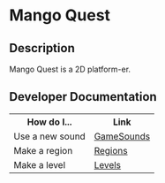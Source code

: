 # Mango Quest

## Description

Mango Quest is a 2D platform-er.

## Developer Documentation

<table>
  <tr>
    <th>How do I...</th>
    <th>Link</th>
  </tr>
  <tr>
    <td>Use a new sound</td>
    <td><a href="docs/GameSounds.md">GameSounds</a></td>
  </tr>
  <tr>
    <td>Make a region</td>
    <td><a href="docs/Regions.md">Regions</a></td>
  </tr>
  <tr>
    <td>Make a level</td>
    <td><a href="docs/Levels.md">Levels</a></td>
  </tr>
  </tr>
